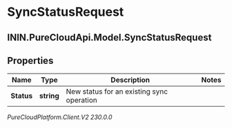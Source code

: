 # SyncStatusRequest

## ININ.PureCloudApi.Model.SyncStatusRequest

## Properties

|Name | Type | Description | Notes|
|------------ | ------------- | ------------- | -------------|
| **Status** | **string** | New status for an existing sync operation | |



_PureCloudPlatform.Client.V2 230.0.0_
